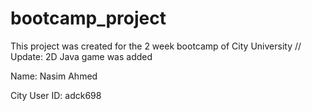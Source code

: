# bootcamp_project
This project was created for the 2 week bootcamp of City University //
Update: 2D Java game was added


Name: Nasim Ahmed

City User ID: adck698
